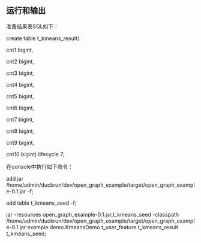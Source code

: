 ## 运行和输出

准备结果表SQL如下：

create table t_kmeans_result(

cnt1 bigint,

cnt2 bigint,

cnt3 bigint,

cnt4 bigint,

cnt5 bigint,

cnt6 bigint,

cnt7 bigint,

cnt8 bigint,

cnt9 bigint,

cnt10 bigint) lifecycle 7;

在console中执行如下命令：

add jar /home/admin/duckrun/dev/open_graph_example/target/open_graph_example-0.1.jar -f;

add table t_kmeans_seed -f;

jar -resources open_graph_example-0.1.jar,t_kmeans_seed -classpath /home/admin/duckrun/dev/open_graph_example/target/open_graph_example-0.1.jar example.demo.KmeansDemo t_user_feature t_kmeans_result t_kmeans_seed;